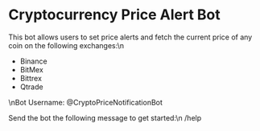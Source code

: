 # Cryptocurrency Price Alert Bot
This bot allows users to set price alerts and fetch the current price of any coin on the following exchanges:\n
* Binance
* BitMex
* Bittrex
* Qtrade

\nBot Username: @CryptoPriceNotificationBot

Send the bot the following message to get started:\n
/help



